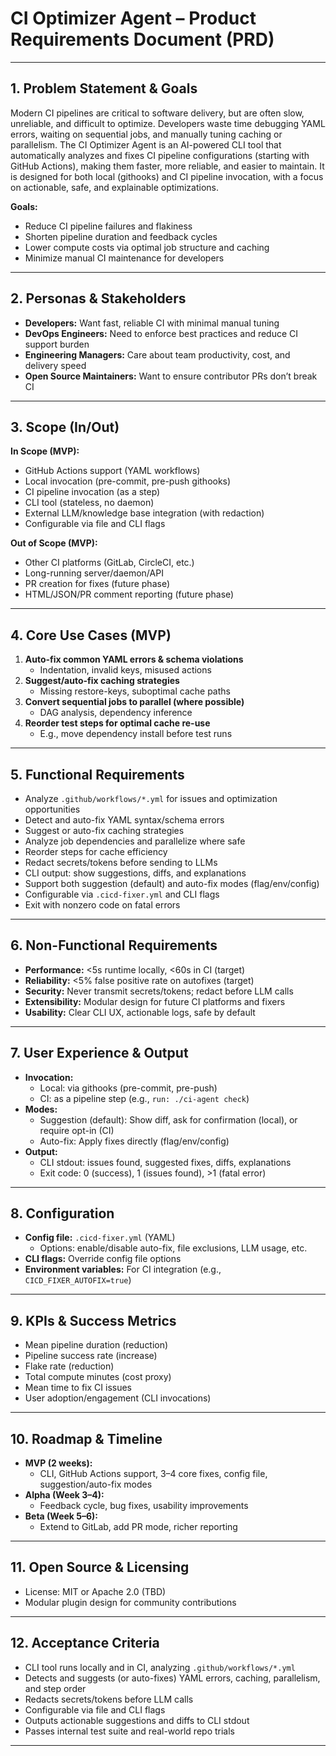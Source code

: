 # CI Optimizer Agent – Product Requirements Document (PRD)

---

## 1. Problem Statement & Goals

Modern CI pipelines are critical to software delivery, but are often slow, unreliable, and difficult to optimize. Developers waste time debugging YAML errors, waiting on sequential jobs, and manually tuning caching or parallelism. The CI Optimizer Agent is an AI-powered CLI tool that automatically analyzes and fixes CI pipeline configurations (starting with GitHub Actions), making them faster, more reliable, and easier to maintain. It is designed for both local (githooks) and CI pipeline invocation, with a focus on actionable, safe, and explainable optimizations.

**Goals:**
- Reduce CI pipeline failures and flakiness
- Shorten pipeline duration and feedback cycles
- Lower compute costs via optimal job structure and caching
- Minimize manual CI maintenance for developers

---

## 2. Personas & Stakeholders

- **Developers:** Want fast, reliable CI with minimal manual tuning
- **DevOps Engineers:** Need to enforce best practices and reduce CI support burden
- **Engineering Managers:** Care about team productivity, cost, and delivery speed
- **Open Source Maintainers:** Want to ensure contributor PRs don’t break CI

---

## 3. Scope (In/Out)

**In Scope (MVP):**
- GitHub Actions support (YAML workflows)
- Local invocation (pre-commit, pre-push githooks)
- CI pipeline invocation (as a step)
- CLI tool (stateless, no daemon)
- External LLM/knowledge base integration (with redaction)
- Configurable via file and CLI flags

**Out of Scope (MVP):**
- Other CI platforms (GitLab, CircleCI, etc.)
- Long-running server/daemon/API
- PR creation for fixes (future phase)
- HTML/JSON/PR comment reporting (future phase)

---

## 4. Core Use Cases (MVP)

1. **Auto-fix common YAML errors & schema violations**
   - Indentation, invalid keys, misused actions
2. **Suggest/auto-fix caching strategies**
   - Missing restore-keys, suboptimal cache paths
3. **Convert sequential jobs to parallel (where possible)**
   - DAG analysis, dependency inference
4. **Reorder test steps for optimal cache re-use**
   - E.g., move dependency install before test runs

---

## 5. Functional Requirements

- Analyze `.github/workflows/*.yml` for issues and optimization opportunities
- Detect and auto-fix YAML syntax/schema errors
- Suggest or auto-fix caching strategies
- Analyze job dependencies and parallelize where safe
- Reorder steps for cache efficiency
- Redact secrets/tokens before sending to LLMs
- CLI output: show suggestions, diffs, and explanations
- Support both suggestion (default) and auto-fix modes (flag/env/config)
- Configurable via `.cicd-fixer.yml` and CLI flags
- Exit with nonzero code on fatal errors

---

## 6. Non-Functional Requirements

- **Performance:** <5s runtime locally, <60s in CI (target)
- **Reliability:** <5% false positive rate on autofixes (target)
- **Security:** Never transmit secrets/tokens; redact before LLM calls
- **Extensibility:** Modular design for future CI platforms and fixers
- **Usability:** Clear CLI UX, actionable logs, safe by default

---

## 7. User Experience & Output

- **Invocation:**
  - Local: via githooks (pre-commit, pre-push)
  - CI: as a pipeline step (e.g., `run: ./ci-agent check`)
- **Modes:**
  - Suggestion (default): Show diff, ask for confirmation (local), or require opt-in (CI)
  - Auto-fix: Apply fixes directly (flag/env/config)
- **Output:**
  - CLI stdout: issues found, suggested fixes, diffs, explanations
  - Exit code: 0 (success), 1 (issues found), >1 (fatal error)

---

## 8. Configuration

- **Config file:** `.cicd-fixer.yml` (YAML)
  - Options: enable/disable auto-fix, file exclusions, LLM usage, etc.
- **CLI flags:** Override config file options
- **Environment variables:** For CI integration (e.g., `CICD_FIXER_AUTOFIX=true`)

---

## 9. KPIs & Success Metrics

- Mean pipeline duration (reduction)
- Pipeline success rate (increase)
- Flake rate (reduction)
- Total compute minutes (cost proxy)
- Mean time to fix CI issues
- User adoption/engagement (CLI invocations)

---

## 10. Roadmap & Timeline

- **MVP (2 weeks):**
  - CLI, GitHub Actions support, 3–4 core fixes, config file, suggestion/auto-fix modes
- **Alpha (Week 3–4):**
  - Feedback cycle, bug fixes, usability improvements
- **Beta (Week 5–6):**
  - Extend to GitLab, add PR mode, richer reporting

---

## 11. Open Source & Licensing

- License: MIT or Apache 2.0 (TBD)
- Modular plugin design for community contributions

---

## 12. Acceptance Criteria

- CLI tool runs locally and in CI, analyzing `.github/workflows/*.yml`
- Detects and suggests (or auto-fixes) YAML errors, caching, parallelism, and step order
- Redacts secrets/tokens before LLM calls
- Configurable via file and CLI flags
- Outputs actionable suggestions and diffs to CLI stdout
- Passes internal test suite and real-world repo trials

--- 